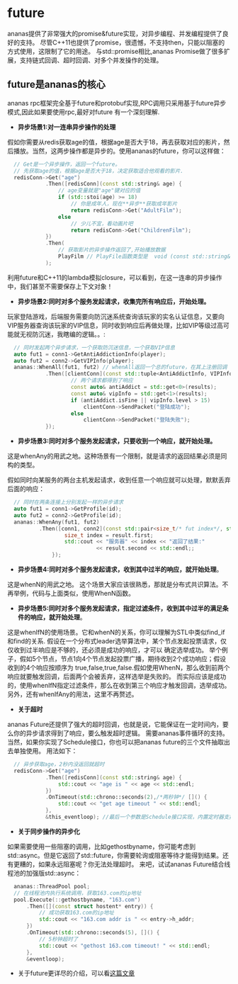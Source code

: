 # future

ananas提供了非常强大的promise&future实现，对异步编程、并发编程提供了良好的支持。
尽管C++11也提供了promise，很遗憾，不支持then，只能以阻塞的方式使用，这限制了它的用途。
与std::promise相比,ananas Promise做了很多扩展，支持链式回调、超时回调、对多个并发操作的处理。

## future是ananas的核心

ananas rpc框架完全基于future和protobuf实现,RPC调用只采用基于future异步模式,因此如果要使用rpc,最好对future
有一个深刻理解.

* **异步场景1:对一连串异步操作的处理**
  
假如你需要从redis获取age的值，根据age是否大于18，再去获取对应的影片，然后播放。当然，这两步操作都是异步的。使用ananas的future，你可以这样做：
```cpp
  // Get是一个异步操作，返回一个future。
  // 先获取age的值，根据age是否大于18，决定获取适合他观看的影片.
  redisConn->Get("age")
            .Then([redisConn](const std::string& age) {
                // age变量就是"age"键对应的值
                if (std::stoi(age) >= 18)
                    // 你是成年人，现在**异步**获取成年影片
                    return redisConn->Get("AdultFilm");
                else
                    // 少儿不宜，看动画片吧
                    return redisConn->Get("ChildrenFilm");
            })
            .Then(
                // 获取影片的异步操作返回了,开始播放数据
                PlayFilm // PlayFile函数类型是  void (const std::string& filmContent);
            );
```
利用future和C++11的lambda模拟closure，可以看到，在这一连串的异步操作中，我们甚至不需要保存上下文对象！

* **异步场景2:同时对多个服务发起请求，收集完所有响应后，开始处理。**
  
玩家登陆游戏，后端服务需要向防沉迷系统查询该玩家的实名认证信息，又要向VIP服务器查询该玩家的VIP信息，同时收到响应后再做处理，比如VIP等级过高可能就无视防沉迷，我瞎编的逻辑。。:
```cpp
  // 同时发起两个异步请求，一个获取防沉迷信息，一个获取VIP信息
  auto fut1 = conn1->GetAntiAddictionInfo(player);
  auto fut2 = conn2->GetVIPInfo(player);
  ananas::WhenAll(fut1, fut2) // whenAll返回一个总的future，在其上注册回调
            .Then([clientConn](const std::tuple<AntiAddictInfo, VIPInfo>& results) {
                    // 两个请求都得到了响应
                    const auto& antiAddict = std::get<0>(results);
                    const auto& vipInfo = std::get<1>(results);
                    if (antiAddict.isFine || vipInfo.level > 15)
                        clientConn->SendPacket("登陆成功");
                    else
                        clientConn->SendPacket("登陆失败");
            });
```

* **异步场景3:同时对多个服务发起请求，只要收到一个响应，就开始处理。**
  
这是whenAny的用武之地。这种场景有一个限制，就是请求的返回结果必须是同构的类型。

假如同时向某服务的两台主机发起请求，收到任意一个响应就可以处理，默默丢弃后面的响应：
```cpp
  // 同时在两条连接上分别发起一样的异步请求
  auto fut1 = conn1->GetProfile(id);
  auto fut2 = conn2->GetProfile(id);
  ananas::WhenAny(fut1, fut2)
          .Then([conn1, conn2](const std::pair<size_t/* fut index*/, std::string>& result) {
                  size_t index = result.first;
                  std::cout << "服务器" << index << "返回了结果:"
                            << result.second << std::endl;;
              });
```

* **异步场景4:同时对多个服务发起请求，收到其中过半的响应，就开始处理**。
  
这是whenN的用武之地。
这个场景大家应该很熟悉，那就是分布式共识算法。不再举例，代码与上面类似，使用WhenN函数。

* **异步场景5:同时对多个服务发起请求，指定过滤条件，收到其中过半的满足条件的响应，就开始处理**。

这是whenIfN的使用场景。它和whenN的关系，你可以理解为STL中类似find_if和find的关系.
假设在一个分布式leader选举算法中，某个节点发起投票请求，仅仅收到过半响应是不够的，还必须是成功的响应，才可以
确定选举成功。
举个例子，假如5个节点，节点1向4个节点发起投票广播，期待收到2个成功响应；假设收到的4个响应按顺序为
true,false,true,false.假如使用WhenN，那么收到前两个响应就要触发回调，后面两个会被丢弃，这样选举是失败的。
而实际应该是成功的，使用whenIfN指定过滤条件，那么在收到第三个响应才触发回调，选举成功。
另外，还有whenIfAny的用法，这里不再赘述。

* **关于超时**
  
ananas Future还提供了强大的超时回调，也就是说，它能保证在一定时间内，要么你的异步请求得到了响应，要么触发超时逻辑。
需要ananas事件循环的支持。当然，如果你实现了Schedule接口，你也可以把ananas future的三个文件抽取出去单独使用。
用法如下：

```cpp
  // 异步获取age，2秒内没返回就超时
  redisConn->Get("age")
            .Then([redisConn](const std::string& age) {
                std::cout << "age is " << age << std::endl;
            })
            .OnTimeout(std::chrono::seconds(2),/*两秒钟*/ []() {
                std::cout << "get age timeout " << std::endl;
            },
            &this_eventloop); //最后一个参数是Schedule接口实现，内置定时器支持。
```

* **关于同步操作的异步化**
  
如果需要使用一些阻塞的调用，比如gethostbyname，你可能考虑到std::async。但是它返回了std::future，你需要轮询或阻塞等待才能得到结果。还有更糟的，如果永远阻塞呢？你无法处理超时。
来吧，试试ananas Future结合线程池的加强版std::async：
```cpp
  ananas::ThreadPool pool;
  // 在线程池内执行系统调用，获取163.com的ip地址
  pool.Execute(::gethostbyname, "163.com")
      .Then([](const struct hostent* entry)) {
          // 成功获取163.com的ip地址
          std::cout << "163.com addr is " << entry->h_addr;
      })
      .OnTimeout(std::chrono::seconds(5), []() {
          // 5秒钟超时了
          std::cout << "gethost 163.com timeout! " << std::endl;
      },
      &eventloop);
```

* 关于future更详尽的介绍，可以看[这篇文章](https://loveyacper.github.io/ananas-future.html)

